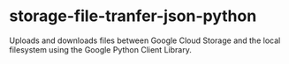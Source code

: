 storage-file-tranfer-json-python
================================

Uploads and downloads files between Google Cloud Storage and the local filesystem using the Google Python Client Library.